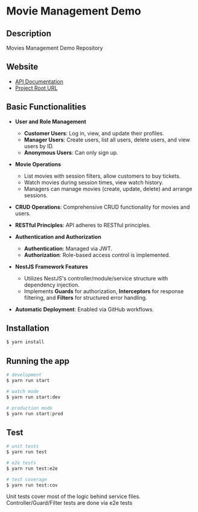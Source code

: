 # Movie Management Demo

## Description

Movies Management Demo Repository

## Website

- [API Documentation](https://movie-management-demo.onrender.com/api)
- [Project Root URL](https://movie-management-demo.onrender.com)

## Basic Functionalities

- **User and Role Management**
  - **Customer Users**: Log in, view, and update their profiles.
  - **Manager Users**: Create users, list all users, delete users, and view users by ID.
  - **Anonymous Users**: Can only sign up.

- **Movie Operations**
  - List movies with session filters, allow customers to buy tickets.
  - Watch movies during session times, view watch history.
  - Managers can manage movies (create, update, delete) and arrange sessions.

- **CRUD Operations**: Comprehensive CRUD functionality for movies and users.

- **RESTful Principles**: API adheres to RESTful principles.

- **Authentication and Authorization**
  - **Authentication**: Managed via JWT.
  - **Authorization**: Role-based access control is implemented.

- **NestJS Framework Features**
  - Utilizes NestJS's controller/module/service structure with dependency injection.
  - Implements **Guards** for authorization, **Interceptors** for response filtering, and **Filters** for structured error handling.

- **Automatic Deployment**: Enabled via GitHub workflows.

## Installation

```bash
$ yarn install
```

## Running the app

```bash
# development
$ yarn run start

# watch mode
$ yarn run start:dev

# production mode
$ yarn run start:prod
```

## Test

```bash
# unit tests
$ yarn run test

# e2e tests
$ yarn run test:e2e

# test coverage
$ yarn run test:cov
```

Unit tests cover most of the logic behind service files.
Controller/Guard/Filter tests are done via e2e tests
